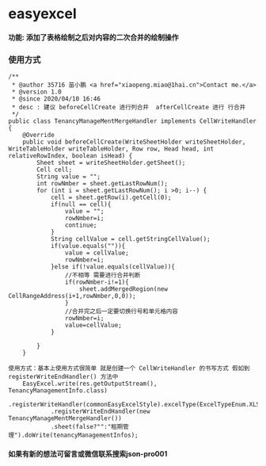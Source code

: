 easyexcel
======================
#### 功能: 添加了表格绘制之后对内容的二次合并的绘制操作
### 使用方式
    /**
     * @author 35716 苗小鹏 <a href="xiaopeng.miao@1hai.cn">Contact me.</a>
     * @version 1.0
     * @since 2020/04/10 16:46
     * desc : 建议 beforeCellCreate 进行列合并  afterCellCreate 进行 行合并
     */
    public class TenancyManageMentMergeHandler implements CellWriteHandler {
        @Override
        public void beforeCellCreate(WriteSheetHolder writeSheetHolder, WriteTableHolder writeTableHolder, Row row, Head head, int relativeRowIndex, boolean isHead) {
            Sheet sheet = writeSheetHolder.getSheet();
            Cell cell;
            String value = "";
            int rowNmber = sheet.getLastRowNum();
            for (int i = sheet.getLastRowNum(); i >0; i--) {
                cell = sheet.getRow(i).getCell(0);
                if(null == cell){
                    value = "";
                    rowNmber=i;
                    continue;
                }
                String cellValue = cell.getStringCellValue();
                if(value.equals("")){
                    value = cellValue;
                    rowNmber=i;
                }else if(!value.equals(cellValue)){
                    //不相等 需要进行合并判断
                    if(rowNmber-i!=1){
                        sheet.addMergedRegion(new CellRangeAddress(i+1,rowNmber,0,0));
                    }
                    //合并完之后一定要切换行号和单元格内容
                    rowNmber=i;
                    value=cellValue;
                }
    
            }
        }
    
    使用方式：基本上使用方式很简单 就是创建一个 CellWriteHandler 的书写方式 假如到 registerWriteEndHandler() 方法中
        EasyExcel.write(res.getOutputStream(), TenancyManagementInfo.class)
                .registerWriteHandler(commonEasyExcelStyle).excelType(ExcelTypeEnum.XLS)
                .registerWriteEndHandler(new TenancyManageMentMergeHandler())
                .sheet(false?"":"租期管理").doWrite(tenancyManagementInfos);
#### 如果有新的想法可留言或微信联系搜索json-pro001